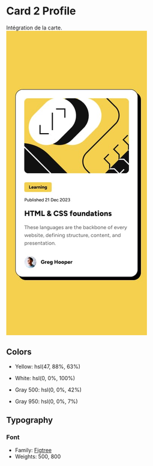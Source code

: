 # Card 2 Profile 

Intégration de la carte.
![ecran](./ecran/mobile-design.jpg)



## Colors

- Yellow: hsl(47, 88%, 63%)

- White: hsl(0, 0%, 100%)

- Gray 500: hsl(0, 0%, 42%)
- Gray 950: hsl(0, 0%, 7%)

## Typography

### Font

- Family: [Figtree](https://fonts.google.com/specimen/Figtree)
- Weights: 500, 800
